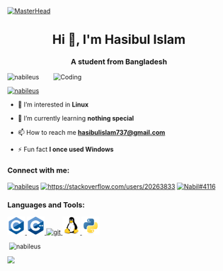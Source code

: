 [![MasterHead](https://gifimage.net/wp-content/uploads/2017/09/banner-gif-2.gif)]()
<h1 align="center">Hi 👋, I'm Hasibul Islam</h1>
<h3 align="center">A student from Bangladesh</h3>
<img align="right" alt="Coding" width="400" src="https://cdn.dribbble.com/users/1162077/screenshots/3848914/programmer.gif">

<p align="left"> <img src="https://komarev.com/ghpvc/?username=nabileus&label=Profile%20views&color=0e75b6&style=flat" alt="nabileus" /> </p>

<p align="left"> <a href="https://twitter.com/nabileus" target="blank"><img src="https://img.shields.io/twitter/follow/nabileus?logo=twitter&style=for-the-badge" alt="nabileus" /></a> </p>

- 🎃 I’m interested in **Linux**

- 🌱 I’m currently learning **nothing special**

- 📫 How to reach me **hasibulislam737@gmail.com**

- ⚡ Fun fact **I once used Windows**

<h3 align="left">Connect with me:</h3>
<p align="left">
<a href="https://twitter.com/nabileus" target="blank"><img align="center" src="https://raw.githubusercontent.com/rahuldkjain/github-profile-readme-generator/master/src/images/icons/Social/twitter.svg" alt="nabileus" height="30" width="40" /></a>
<a href="https://stackoverflow.com/users/https://stackoverflow.com/users/20263833" target="blank"><img align="center" src="https://raw.githubusercontent.com/rahuldkjain/github-profile-readme-generator/master/src/images/icons/Social/stack-overflow.svg" alt="https://stackoverflow.com/users/20263833" height="30" width="40" /></a>
<a href="https://discord.gg/Nabil#4116" target="blank"><img align="center" src="https://raw.githubusercontent.com/rahuldkjain/github-profile-readme-generator/master/src/images/icons/Social/discord.svg" alt="Nabil#4116" height="30" width="40" /></a>
</p>

<h3 align="left">Languages and Tools:</h3>
<p align="left"> <a href="https://www.cprogramming.com/" target="_blank" rel="noreferrer"> <img src="https://raw.githubusercontent.com/devicons/devicon/master/icons/c/c-original.svg" alt="c" width="40" height="40"/> </a> <a href="https://www.w3schools.com/cpp/" target="_blank" rel="noreferrer"> <img src="https://raw.githubusercontent.com/devicons/devicon/master/icons/cplusplus/cplusplus-original.svg" alt="cplusplus" width="40" height="40"/> </a> <a href="https://git-scm.com/" target="_blank" rel="noreferrer"> <img src="https://www.vectorlogo.zone/logos/git-scm/git-scm-icon.svg" alt="git" width="40" height="40"/> </a> <a href="https://www.linux.org/" target="_blank" rel="noreferrer"> <img src="https://raw.githubusercontent.com/devicons/devicon/master/icons/linux/linux-original.svg" alt="linux" width="40" height="40"/> </a> <a href="https://www.python.org" target="_blank" rel="noreferrer"> <img src="https://raw.githubusercontent.com/devicons/devicon/master/icons/python/python-original.svg" alt="python" width="40" height="40"/> </a> </p>


<p>&nbsp;<img align="center" src="https://github-readme-stats.vercel.app/api?username=nabileus&show_icons=true&locale=en" alt="nabileus" /></p>


<img src="https://raw.githubusercontent.com/nabileus/nabileus/output/snake.svg">
